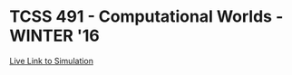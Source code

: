 # TCSS 491 - Computational Worlds - WINTER '16
[Live Link to Simulation](https://ddh.github.io/emergent-behavior-flocking/)
